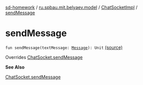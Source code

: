 [sd-homework](../../index.md) / [ru.spbau.mit.belyaev.model](../index.md) / [ChatSocketImpl](index.md) / [sendMessage](.)

# sendMessage

`fun sendMessage(textMessage: `[`Message`](../../ru.spbau.mit.belyaev.textMessage/-proto/-textMessage/index.md)`): Unit` [(source)](https://github.com/StasBel/sd-homework/blob/InstantMessenger/src/main/kotlin/ru/spbau/mit/belyaev/model/WriterImpl.kt#L49)

Overrides [ChatSocket.sendMessage](../-chat-socket/send-textMessage.md)

**See Also**

[ChatSocket.sendMessage](../-chat-socket/send-textMessage.md)

